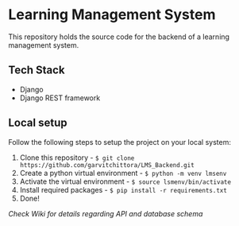 # Learning Management System

This repository holds the source code for the backend of a learning management system.

## Tech Stack

- Django
- Django REST framework

## Local setup

Follow the following steps to setup the project on your local system:

1. Clone this repository - `$ git clone https://github.com/garvitchittora/LMS_Backend.git`
2. Create a python virtual environment - `$ python -m venv lmsenv`
3. Activate the virtual environment - `$ source lsmenv/bin/activate`
4. Install required packages - `$ pip install -r requirements.txt`
5. Done!

*Check Wiki for details regarding API and database schema*